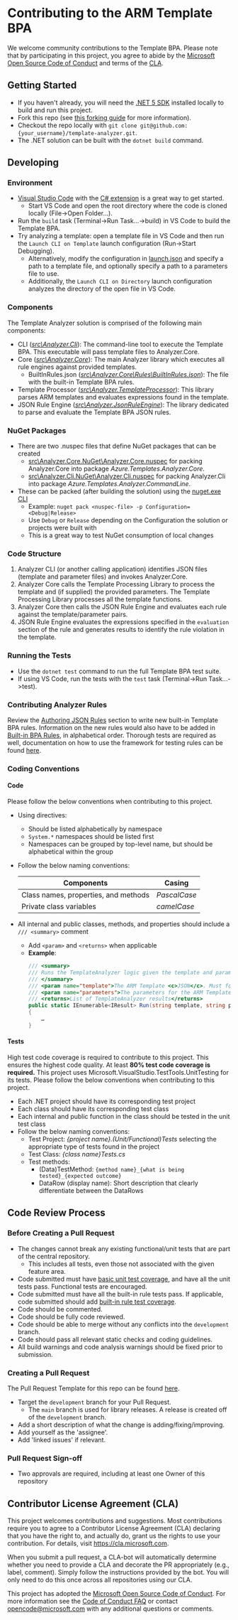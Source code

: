# Contributing to the ARM Template BPA
We welcome community contributions to the Template BPA. Please note that by participating in this project, you agree to abide by the [Microsoft Open Source Code of Conduct](https://opensource.microsoft.com/codeofconduct/) and terms of the [CLA](#contributor-license-agreement-cla).

## Getting Started
* If you haven't already, you will need the [.NET 5 SDK](https://dotnet.microsoft.com/download) installed locally to build and run this project.
* Fork this repo (see [this forking guide](https://guides.github.com/activities/forking/) for more information).
* Checkout the repo locally with `git clone git@github.com:{your_username}/template-analyzer.git`.
* The .NET solution can be built with the `dotnet build` command.
 
## Developing

### Environment
* [Visual Studio Code](https://code.visualstudio.com/) with the [C# extension](https://marketplace.visualstudio.com/items?itemName=ms-dotnettools.csharp) is a great way to get started.
  * Start VS Code and open the root directory where the code is cloned locally (File->Open Folder...).
* Run the `build` task (Terminal->Run Task...->build) in VS Code to build the Template BPA.
* Try analyzing a template: open a template file in VS Code and then run the `Launch CLI on Template` launch configuration (Run->Start Debugging).
  * Alternatively, modify the configuration in [launch.json](./.vs/launch.json) and specify a path to a template file, and optionally specify a path to a parameters file to use.
  * Additionally, the `Launch CLI on Directory` launch configuration analyzes the directory of the open file in VS Code. 

### Components
The Template Analyzer solution is comprised of the following main components:
* CLI (*[src\Analyzer.Cli](./src/Analyzer.Cli)*): The command-line tool to execute the Template BPA. This executable will pass template files to Analyzer.Core.
* Core (*[src\Analyzer.Core](./src/Analyzer.Core)*): The main Analyzer library which executes all rule engines against provided templates.
  * BuiltInRules.json (*[src\Analyzer.Core\Rules\BuiltInRules.json](./src/Analyzer.Core/Rules/BuiltInRules.json)*): The file with the built-in Template BPA rules.
* Template Processor (*[src\Analyzer.TemplateProcessor](./src/Analyzer.TemplateProcessor)*): This library parses ARM templates and evaluates expressions found in the template.
* JSON Rule Engine (*[src\Analyzer.JsonRuleEngine](./src/Analyzer.JsonRuleEngine)*): The library dedicated to parse and evaluate the Template BPA JSON rules.

### NuGet Packages
* There are two .nuspec files that define NuGet packages that can be created
  * [src\Analyzer.Core.NuGet\Analyzer.Core.nuspec](./src/Analyzer.Core.NuGet/Analyzer.Core.nuspec) for packing Analyzer.Core into package *Azure.Templates.Analyzer.Core*.
  * [src\Analyzer.Cli.NuGet\Analyzer.Cli.nuspec](./src/Analyzer.Cli.NuGet/Analyzer.Cli.nuspec) for packing Analyzer.Cli into package *Azure.Templates.Analyzer.CommandLine*.
* These can be packed (after building the solution) using the [nuget.exe CLI](https://www.nuget.org/downloads)
  * Example: `nuget pack <nuspec-file> -p Configuration=<Debug|Release>`
  * Use `Debug` or `Release` depending on the Configuration the solution or projects were built with
  * This is a great way to test NuGet consumption of local changes
 
### Code Structure
1. Analyzer CLI (or another calling application) identifies JSON files (template and parameter files) and invokes Analyzer.Core.
2. Analyzer Core calls the Template Processing Library to process the template and (if supplied) the provided parameters. The Template Processing Library processes all the template functions.
3. Analyzer Core then calls the JSON Rule Engine and evaluates each rule against the template/parameter pairs.
4. JSON Rule Engine evaluates the expressions specified in the `evaluation` section of the rule and generates results to identify the rule violation in the template.
 
### Running the Tests
* Use the `dotnet test` command to run the full Template BPA test suite.
* If using VS Code, run the tests with the `test` task (Terminal->Run Task...->test).

### Contributing Analyzer Rules
Review the [Authoring JSON Rules](./docs/authoring-json-rules.md) section to write new built-in Template BPA rules. Information on the new rules would also have to be added in [Built-in BPA Rules](./docs/built-in-bpa-rules.md), in alphabetical order. Thorough tests are required as well, documentation on how to use the framework for testing rules can be found [here](./src/Analyzer.Core.BuiltInRuleTests/README.md).

### Coding Conventions

#### Code
Please follow the below conventions when contributing to this project.
* Using directives:
  * Should be listed alphabetically by namespace
  * `System.*` namespaces should be listed first
  * Namespaces can be grouped by top-level name, but should be alphabetical within the group
* Follow the below naming conventions:

    | Components | Casing |
    | --- | --- |
    | Class names, properties, and methods | *PascalCase* |
    | Private class variables | *camelCase* |

* All internal and public classes, methods, and properties should include a `/// <summary>` comment 
  * Add `<param>` and `<returns>` when applicable
  * **Example**:
    ``` C#
    /// <summary>
    /// Runs the TemplateAnalyzer logic given the template and parameters passed to it
    /// </summary>
    /// <param name="template">The ARM Template <c>JSON</c>. Must follow this schema: https://schema.management.azure.com/schemas/2019-04-01/deploymentTemplate.json#</param>
    /// <param name="parameters">The parameters for the ARM Template <c>JSON</c></param>
    /// <returns>List of TemplateAnalyzer results</returns>
    public static IEnumerable<IResult> Run(string template, string parameters = null)
    {
        …
    }
    ```
#### Tests
High test code coverage is required to contribute to this project. This ensures the highest code quality. At least **80% test code coverage is required.** This project uses Microsoft.VisualStudio.TestTools.UnitTesting for its tests. 
Please follow the below conventions when contributing to this project.
* Each .NET project should have its corresponding test project
* Each class should have its corresponding test class
* Each internal and public function in the class should be tested in the unit test class
* Follow the below naming conventions:
  * Test Project: *{project name}.(Unit/Functional)Tests* selecting the appropriate type of tests found in the project
  * Test Class: *{class name}Tests.cs*
  * Test methods:
    * (Data)TestMethod: `{method name}_{what is being tested}_{expected outcome}`
    * DataRow (display name): Short description that clearly differentiate between the DataRows

## Code Review Process

### Before Creating a Pull Request
* The changes cannot break any existing functional/unit tests that are part of the central repository.
  * This includes all tests, even those not associated with the given feature area.
* Code submitted must have [basic unit test coverage](#tests), and have all the unit tests pass. Functional tests are encouraged.
* Code submitted must have all the built-in rule tests pass. If applicable, code submitted should add [built-in rule test coverage](https://github.com/Azure/template-analyzer/blob/development/CONTRIBUTING.md#contributing-analyzer-rules).
* Code should be commented.
* Code should be fully code reviewed.
* Code should be able to merge without any conflicts into the `development` branch.
* Code should pass all relevant static checks and coding guidelines.
* All build warnings and code analysis warnings should be fixed prior to submission.

### Creating a Pull Request
The Pull Request Template for this repo can be found [here](https://github.com/Azure/template-analyzer/blob/development/.github/pull_request_template.md).
* Target the `development` branch for your Pull Request.
  * The `main` branch is used for library releases. A release is created off of the `development` branch.
* Add a short description of what the change is adding/fixing/improving.
* Add yourself as the 'assignee'.
* Add 'linked issues' if relevant.

### Pull Request Sign-off
* Two approvals are required, including at least one Owner of this repository

## Contributor License Agreement (CLA)
This project welcomes contributions and suggestions. Most contributions require you to
agree to a Contributor License Agreement (CLA) declaring that you have the right to,
and actually do, grant us the rights to use your contribution. For details, visit
https://cla.microsoft.com.

When you submit a pull request, a CLA-bot will automatically determine whether you need
to provide a CLA and decorate the PR appropriately (e.g., label, comment). Simply follow the
instructions provided by the bot. You will only need to do this once across all repositories using our CLA.

This project has adopted the [Microsoft Open Source Code of Conduct](https://opensource.microsoft.com/codeofconduct/).
For more information see the [Code of Conduct FAQ](https://opensource.microsoft.com/codeofconduct/faq/)
or contact [opencode@microsoft.com](mailto:opencode@microsoft.com) with any additional questions or comments.
